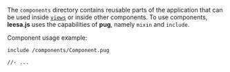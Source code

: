 The `components` directory contains reusable parts of the application that can be used inside [`views`](/ru/structure/views) or inside other components. To use components, **leesa.js** uses the capabilities of **pug**, namely `mixin` and `include`.

Component usage example:

``` pug
include /components/Component.pug

//- ...
```
